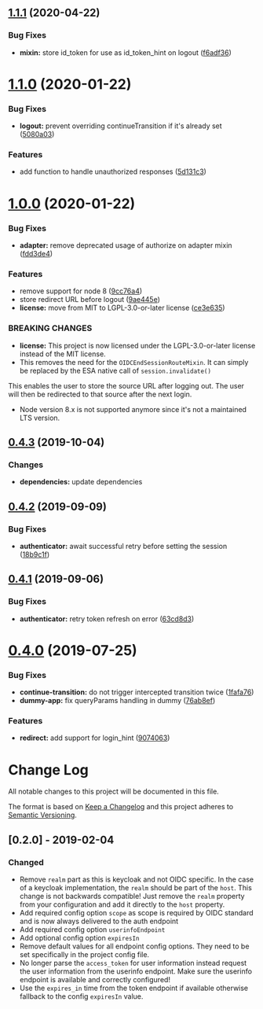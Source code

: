 ## [1.1.1](https://github.com/adfinis-sygroup/ember-simple-auth-oidc/compare/v1.1.0...v1.1.1) (2020-04-22)


### Bug Fixes

* **mixin:** store id_token for use as id_token_hint on logout ([f6adf36](https://github.com/adfinis-sygroup/ember-simple-auth-oidc/commit/f6adf36deca6bf66e5cd8e780f3d193eab83175a))

# [1.1.0](https://github.com/adfinis-sygroup/ember-simple-auth-oidc/compare/v1.0.0...v1.1.0) (2020-01-22)

### Bug Fixes

- **logout:** prevent overriding continueTransition if it's already set ([5080a03](https://github.com/adfinis-sygroup/ember-simple-auth-oidc/commit/5080a03bb0f9a124905b9fbefe58ba6a6e72256a))

### Features

- add function to handle unauthorized responses ([5d131c3](https://github.com/adfinis-sygroup/ember-simple-auth-oidc/commit/5d131c37b9ce9abdc31641dc6d9dd43e7e30b931))

# [1.0.0](https://github.com/adfinis-sygroup/ember-simple-auth-oidc/compare/v0.4.3...v1.0.0) (2020-01-22)

### Bug Fixes

- **adapter:** remove deprecated usage of authorize on adapter mixin ([fdd3de4](https://github.com/adfinis-sygroup/ember-simple-auth-oidc/commit/fdd3de4df98c00998d192517e60c1e6b642b1fcb))

### Features

- remove support for node 8 ([9cc76a4](https://github.com/adfinis-sygroup/ember-simple-auth-oidc/commit/9cc76a4691fea05a3fb1d05bb03f094d5c9761af))
- store redirect URL before logout ([9ae445e](https://github.com/adfinis-sygroup/ember-simple-auth-oidc/commit/9ae445e76d7dbba7a968cd99f4b2d13c8ff9c1d0))
- **license:** move from MIT to LGPL-3.0-or-later license ([ce3e635](https://github.com/adfinis-sygroup/ember-simple-auth-oidc/commit/ce3e6356936243bb3dc86ba0b89cb4f57a365124))

### BREAKING CHANGES

- **license:** This project is now licensed under the LGPL-3.0-or-later
  license instead of the MIT license.
- This removes the need for the `OIDCEndSessionRouteMixin`. It can simply be replaced by the ESA native call of `session.invalidate()`

This enables the user to store the source URL after logging out. The user will then be redirected to that source after the next login.

- Node version 8.x is not supported anymore since it's
  not a maintained LTS version.

## [0.4.3](https://github.com/adfinis-sygroup/ember-simple-auth-oidc/compare/v0.4.2...v0.4.3) (2019-10-04)

### Changes

- **dependencies:** update dependencies

## [0.4.2](https://github.com/adfinis-sygroup/ember-simple-auth-oidc/compare/v0.4.1...v0.4.2) (2019-09-09)

### Bug Fixes

- **authenticator:** await successful retry before setting the session ([18b9c1f](https://github.com/adfinis-sygroup/ember-simple-auth-oidc/commit/18b9c1f))

## [0.4.1](https://github.com/adfinis-sygroup/ember-simple-auth-oidc/compare/v0.4.0...v0.4.1) (2019-09-06)

### Bug Fixes

- **authenticator:** retry token refresh on error ([63cd8d3](https://github.com/adfinis-sygroup/ember-simple-auth-oidc/commit/63cd8d3))

# [0.4.0](https://github.com/adfinis-sygroup/ember-simple-auth-oidc/compare/v0.3.0...v0.4.0) (2019-07-25)

### Bug Fixes

- **continue-transition:** do not trigger intercepted transition twice ([1fafa76](https://github.com/adfinis-sygroup/ember-simple-auth-oidc/commit/1fafa76))
- **dummy-app:** fix queryParams handling in dummy ([76ab8ef](https://github.com/adfinis-sygroup/ember-simple-auth-oidc/commit/76ab8ef))

### Features

- **redirect:** add support for login_hint ([9074063](https://github.com/adfinis-sygroup/ember-simple-auth-oidc/commit/9074063))

# Change Log

All notable changes to this project will be documented in this file.

The format is based on [Keep a Changelog](https://keepachangelog.com/)
and this project adheres to [Semantic Versioning](https://semver.org/).

## [0.2.0] - 2019-02-04

### Changed

- Remove `realm` part as this is keycloak and not OIDC specific. In the case
  of a keycloak implementation, the `realm` should be part of the `host`.
  This change is not backwards compatible! Just remove the `realm` property
  from your configuration and add it directly to the `host` property.
- Add required config option `scope` as scope is required by OIDC standard and
  is now always delivered to the auth endpoint
- Add required config option `userinfoEndpoint`
- Add optional config option `expiresIn`
- Remove default values for all endpoint config options. They need to be set
  specifically in the project config file.
- No longer parse the `access_token` for user information instead request the
  user information from the userinfo endpoint. Make sure the userinfo endpoint
  is available and correctly configured!
- Use the `expires_in` time from the token endpoint if available otherwise
  fallback to the config `expiresIn` value.
